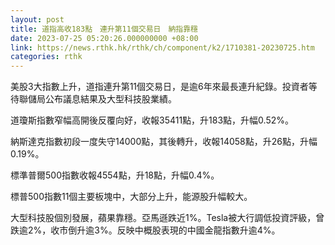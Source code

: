 ```yaml
---
layout: post
title: 道指高收183點　連升第11個交易日　納指靠穩
date: 2023-07-25 05:20:26.000000000 +08:00
link: https://news.rthk.hk/rthk/ch/component/k2/1710381-20230725.htm
categories: rthk
---
```


美股3大指數上升，道指連升第11個交易日，是逾6年來最長連升紀錄。投資者等待聯儲局公布議息結果及大型科技股業績。

道瓊斯指數窄幅高開後反覆向好，收報35411點，升183點，升幅0.52%。

納斯達克指數初段一度失守14000點，其後轉升，收報14058點，升26點，升幅0.19%。

標準普爾500指數收報4554點，升18點，升幅0.4%。

標普500指數11個主要板塊中，大部分上升，能源股升幅較大。

大型科技股個別發展，蘋果靠穩。亞馬遜跌近1%。Tesla被大行調低投資評級，曾跌逾2%，收市倒升逾3%。反映中概股表現的中國金龍指數升逾4%。
